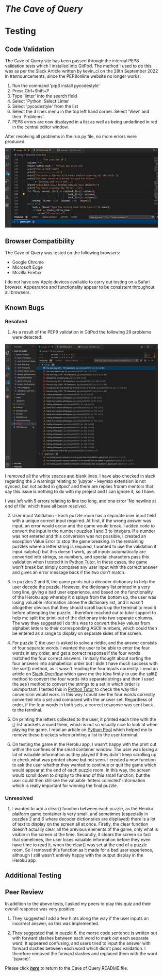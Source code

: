 # **_The Cave of Query_**

# Testing

## Code Validation

The Cave of Query site has been passed through the internal PEP8 validation tests which I installed into GitPod. The method I used to do this was as per the Slack Article written by kevin_ci on the 28th September 2022 in #announcements, since the PEP8online website no longer works:

1. Run the command 'pip3 install pycodestyle'
2. Press Ctrl+Shift+P
3. Type 'linter' into the search field
4. Select 'Python: Select Linter
5. Select 'pycodestyle' from the list
6. Select the 3 lines menu in the top left hand corner. Select 'View' and then 'Problems'. 
6. PEP8 errors are now displayed in a list as well as being underlined in red in the central editor window. 

After resolving all problems in the run.py file, no more errors were produced.

![PEP8 Errors](assets/images/noproblems.png)

## Browser Compatibility 

The Cave of Query was tested on the following browsers:

- Google Chrome
- Microsoft Edge
- Mozilla Firefox

I do not have any Apple devices available to carry out testing on a Safari browser. Appearance and functionality appear to be consistent throughout all browsers.


## Known Bugs

### Resolved

1. As a result of the PEP8 validation in GitPod the following 29 problems were detected: 

![PEP8 Errors](assets/images/pep8errors.png)

I removed all the white spaces and blank lines. I have also checked in slack regarding the 3 warnings relating to 'jupyter - keymap extension is not synced, but not added in gitpod' and there are replies fromm mentors that say this issue is nothing to do with my project and I can ignore it, so I have. 

I was left with 5 errors relating to line too long, and one error 'No newline at end of file' which have all been resolved.

2. User input Validation - Each puzzle room has a separate user input field with a unique correct input required. At first, if the wrong answer was input, an error would occur and the game would break. 
I added code to convert the input in the number puzzles 1 and 3 to integers. If a number was not entered and this conversion was not possible, I created an exception Value Error to stop the game breaking. 
In the remaining puzzles where a letter string is required, I wanted to use the validation if input.isalpha() but this doesn't work, as all inputs automatically are converted into strings, so numbers, and special characters pass this validation when I tested it in [Python Tutor](https://pythontutor.com/cp/composingprograms.html#mode=edit). In these cases, the game won't break but simply compares any user input with the correct answer and gives an error message back if the two don't match. 

3. In puzzles 2 and 6, the game prints out a decoder dictionary to help the user decode the puzzle. However, the dictionary list printed in a very long line, giving a bad user experience, and based on the functionality of the Heroku app whereby it displays from the bottom up, the user was losing valuable information above the dictionary list, and it wasn't altogether obvious that they should scroll back up the terminal to read it before attempting the puzzle. I therefore reached out to tutor support to help me split the print-out of the dictionary into two separate columns. The way they suggested I do this was to convert the key values from alphabet letters to their corresponding ASCII numbers, which could then be entered as a range to display on separate sides of the screen. 

4. For puzzle 7, the user is asked to solve a riddle, and the answer consists of four separate words. I wanted the user to be able to enter the four words in any order, and get a correct response if the four words matched the four correct answers. I initially thought about sorting the four answers into alphabetical order but I didn't have much success with the sort() method, as it wasn't reading the four inputs correctly. I read an article on [Stack Overflow](https://stackoverflow.com/questions/8866652/determine-if-2-lists-have-the-same-elements-regardless-of-order) which gave me the idea firstly to use the split() method to convert the four words into separate strings and then I used the set() method to convert the strings to a set in which order is unimportant. I tested this in [Python Tutor](https://pythontutor.com/cp/composingprograms.html#mode=edit) to check the way this conversion would work. In this way I could see the four words correctly converted into a set and compared with the answer set. Regardless of order, if the four words in both sets, a correct response was sent back to the terminal.

5. On printing the letters collected to the user, it printed each time with the [] list brackets around them, which is not so visually nice to look at when playing the game. I read an article on [Python Pool](https://www.pythonpool.com/remove-brackets-from-list-python/) which helped me to remove these brackets when printing a list to the user terminal.

6. On testing the game in the Heroku app, I wasn't happy with the print out within the confines of the small container window. The user was losing a lot of valuable information as they played if they didn't keep scrolling up to check what was printed above but not seen. I created a new function to ask the user whether they wanted to continue or quit the game which would appear at the end of each puzzle room. In this way, the screen would scroll down to display to the end of this small function, but the user could then still see the valuable 'letters collected' information which is really important for winning the final puzzle. 

### Unresolved

1. I wanted to add a clear() function between each puzzle, as the Heroku platform game container is very small, and sometimes (especially in puzzles 2 and 6 where decoder dictionaries are displayed) there is a lot of text to display on the screen all at once. Firstly, the clear function doesn't actually clear all the previous elements of the game, only what is visible in the screen at the time. Secondly, it clears the screen so fast that sometimes, the user loses valuable information before they even have time to read it, when the clear() was set at the end of a puzzle room. So I removed this function as it made for a bad user experience, although I still wasn't entirely happy with the output display in the Heroku app. 

## Additional Testing

## Peer Review

In addition to the above tests, I asked my peers to play this quiz and their overall response was very positive. 

1. They suggested I add a few hints along the way if the user inputs an incorrect answer, so this was implemented.

2. They suggested that in puzzle 6, the morse code sentence is written out with forward slashes between each word to mark out each separate word. It appeared confusing, and users tried to input the answer with forward slashes between each word which didn't pass validation. I therefore removed the forward slashes and replaced them with the word '(space)'. 
 

Please click [**_here_**](README.md) to return to the Cave of Query README file.